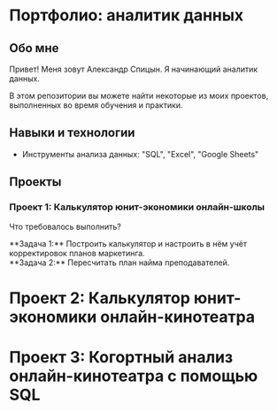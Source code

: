 # Портфолио: аналитик данных

## Обо мне

Привет! Меня зовут Александр Спицын. Я начинающий аналитик данных.

В этом репозитории вы можете найти некоторые из моих проектов, выполненных во время обучения и практики.


## Навыки и технологии
- Инструменты анализа данных: "SQL", "Excel", "Google Sheets"

## Проекты
### Проект 1: Калькулятор юнит-экономики онлайн-школы
<p>Что требовалось выполнить?</p>

<p>**Задача 1:** Построить калькулятор и настроить в нём учёт корректировок планов маркетинга.<br>
  **Задача 2:** Пересчитать план найма преподавателей.</p>

# Проект 2: Калькулятор юнит-экономики онлайн-кинотеатра
# Проект 3: Когортный анализ онлайн-кинотеатра с помощью SQL
